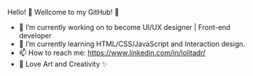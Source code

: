 Hello! 👋 Wellcome to my GitHub! 🤖

- 🎯 I’m currently working on to become UI/UX designer | Front-end developer
- 🌱 I’m currently learning HTML/CSS/JavaScript and Interaction design.
- 📫 How to reach me: https://www.linkedin.com/in/lolitadr/
- 🎨 Love Art and Creativity ✨

